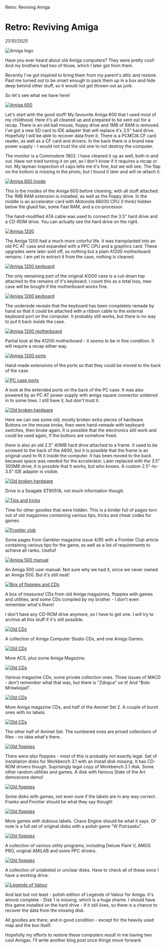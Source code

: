 Retro: Reviving Amiga

# Retro: Reviving Amiga
*21/10/2025*

![Amiga logo.](/assets/images/articles/amiga/amilogot.jpg "The ye old Commodore Amiga logo.")

Have you ever heard about old Amiga computers? They were pretty cool! And my brothers had two of those, which I later got from them.

Recently I've got inspired to bring them from my parent's attic and restore. Past me turned out to be smart enough to pack them up in a box and hide deep behind other stuff, so it would not get thrown out as junk.

So let's see what we have here!

[![Amiga 600](/assets/images/articles/amiga/amiga1t.jpg "Amiga 600 with monitor goodies")](/assets/images/articles/amiga/amiga1.jpg)

Let's start with the good stuff! My favourite Amiga 600 that I used most of my childhood. Here it's all cleaned up and prepared to be sent out for a recap. There is an old ball mouse, floppy drive and 1MB of RAM is removed. I've got a new SD card to IDE adapter that will replace it's 3.5" hard drive. Hopefully I will be able to recover data from it. There is a PCMCIA CF card reader, as well as a CF card and drivers. In the back there is a brand new power supply - I would not trust the old one to not destroy the computer.

The monitor is a Commodore 1802. I have cleaned it up as well, both in and out. Have not tried turning it on yet, as I don't know if it requires a recap or not. My layman inspection of caps tells me it's fine, but we will see. The flap on the bottom is missing in the photo, but I found it later and will re-attach it.

[![Amiga 600 inside](/assets/images/articles/amiga/amiga2t.png "Amiga 600 interior")](/assets/images/articles/amiga/amiga2.jpg)

This is the insides of the Amiga 600 before cleaning, with all stuff attached. The 1MB RAM extension is installed, as well as the floppy drive. In the middle is an accelerator card with Motorolla 68030 CPU (I think) hidden below the glued fan, some Fast RAM, and a co-processor.

The hand-modified ATA cable was used to connect the 3.5" hard drive and a CD-ROM drive. You can actually see the hard drive on the right.

[![Amiga 1200](/assets/images/articles/amiga/amiga3t.jpg "Heavily modified Amiga 1200")](/assets/images/articles/amiga/amiga3.jpg)

The Amiga 1200 had a much more colorful life. It was transplanted into an old PC AT case and expanded with a PPC CPU and a graphics card. These upgrades were later sold off, so nothing but a plain A1200 motherboard remains. I am yet to extract it from the case, nothing is cleaned.

[![Amiga 1200 keyboard](/assets/images/articles/amiga/amiga4t.jpg "What remains of Amiga 1200 keyboard")](/assets/images/articles/amiga/amiga4.jpg)

The only remaining part of the original A1200 case is a cut-down top attached to the remains of it's keyboard. I count this as a total loss, new case will be bought if the motherboard works fine.

[![Amiga 1200 keyboard](/assets/images/articles/amiga/amiga5t.jpg "What remains of Amiga 1200 keyboard")](/assets/images/articles/amiga/amiga5.jpg)

The underside reveals that the keyboard has been completely remade by hand so that it could be attached with a ribbon cable to the external keyboard port on the computer. It probably still works, but there is no way to put it back inside the case.

[![Amiga 1200 motherboard](/assets/images/articles/amiga/amiga6t.jpg "Amiga 1200 motherboard")](/assets/images/articles/amiga/amiga6.jpg)

Partial look at the A1200 motherboard - it seems to be in fine condition. It will require a recap either way.

[![Amiga 1200 ports](/assets/images/articles/amiga/amiga7t.jpg "Amiga 1200 ports")](/assets/images/articles/amiga/amiga7.jpg)

Hand-made extensions of the ports so that they could be moved to the back of the case.

[![PC case ports](/assets/images/articles/amiga/amiga8t.jpg "PC case ports")](/assets/images/articles/amiga/amiga8.jpg)

A look at the extended ports on the back of the PC case. It was also powered by an PC AT power supply with amiga square connector soldered in to some lines. I still have it, but don't trust it.

[![Old broken hardware](/assets/images/articles/amiga/amiga9t.jpg "Old broken extra hardware")](/assets/images/articles/amiga/amiga9.jpg)

Here we can see some old, mostly broken extra pieces of hardware. Buttons on the mouse broke, then were hand-remade with keyboard switches, then broke again. It is possible that the electronics still work and could be used again, if the buttons are somehow fixed.

there is also an old 2.5" 40MB hard drive attached to a frame. It used to be screwed to the back of the A600, but it is possible that the frame is an original used to fit it inside the computer. It has been moved to the back because space was needed for the accelerator. Later replaced with the 3.5" 300MB drive, it is possible that it works, but who knows. A custom 2.5"-to-3.5" IDE adapter is visible.

[![Old broken hardware](/assets/images/articles/amiga/amiga10t.jpg "Old broken extra hardware")](/assets/images/articles/amiga/amiga10.jpg)

Drive is a Seagate ST9051A, not much information though.

[![Tips and tricks](/assets/images/articles/amiga/amiga11t.jpg "Collection of Tips and tricks pages")](/assets/images/articles/amiga/amiga11.jpg)

Time for other goodies that were hidden. This is a binder full of pages torn out of old magazines containing various tips, tricks and cheat codes for games.

[![Frontier club](/assets/images/articles/amiga/amiga12t.jpg "Frontier club article")](/assets/images/articles/amiga/amiga12.jpg)

Some pages from Gambler magazine issue 4/95 with a Frontier Club article containing various tips for the game, as well as a list of requirements to achieve all ranks. Useful!

[![Amiga 500 manual](/assets/images/articles/amiga/amiga13t.jpg "Amiga 500 manual")](/assets/images/articles/amiga/amiga13.jpg)

An Amiga 500 user manual. Not sure why we had it, since we never owned an Amiga 500. But it's still neat!

[![Box of floppies and CDs](/assets/images/articles/amiga/amiga14t.jpg "Treasure chest")](/assets/images/articles/amiga/amiga14.jpg)

A box of treasures! CDs from old Amiga magazines, floppies with games and utilities, and some CDs compiled by my brother - I don't even remember what's there!

I don't have any CD-ROM drive anymore, so I have to get one. I will try to archive all this stuff if it's still possible.

[![Old CDs](/assets/images/articles/amiga/amiga15t.jpg "Old CDs")](/assets/images/articles/amiga/amiga15.jpg)

A collection of Amiga Computer Studio CDs, and one Amiga Games.

[![Old CDs](/assets/images/articles/amiga/amiga16t.jpg "Old CDs")](/assets/images/articles/amiga/amiga16.jpg)

More ACS, plus some Amiga Magazine.

[![Old CDs](/assets/images/articles/amiga/amiga17t.jpg "Old CDs")](/assets/images/articles/amiga/amiga17.jpg)

Various magazine CDs, some private collection ones. Three issues of MACD - don't remember what that was, but there is "Zdrajca" on it! And "Bolo Mrówkojad".

[![Old CDs](/assets/images/articles/amiga/amiga18t.jpg "Old CDs")](/assets/images/articles/amiga/amiga18.jpg)

More Amiga magazine CDs, and half of the Aminet Set 2. A couple of burnt ones with no labels.

[![Old CDs](/assets/images/articles/amiga/amiga19t.jpg "Old CDs")](/assets/images/articles/amiga/amiga19.jpg)

The other half of Aminet Set. The numbered ones are prived collections of files - no idea what's there.

[![Old floppies](/assets/images/articles/amiga/amiga20t.jpg "Old floppies")](/assets/images/articles/amiga/amiga20.jpg)

There were also floppies - most of this is probably not exactly legal. Set of installation disks for Workbench 3.1 with an Install disk missing. It has CD-ROM drivers though. Suprisingly legal copy of Workbench 2.1 disk. Some other random utilities and games. A disk with famous State of the Art demoscene demo!

[![Old floppies](/assets/images/articles/amiga/amiga21t.jpg "Old floppies")](/assets/images/articles/amiga/amiga21.jpg)

Some disks with games, not even sure if the labels are in any way correct. Franko and Frontier should be what they say though!

[![Old floppies](/assets/images/articles/amiga/amiga23t.jpg "Old floppies")](/assets/images/articles/amiga/amiga23.jpg)

More games with dubious labels. Chaos Engine should be what it says. Of note is a full set of original disks with a polish game "W Potrzasku".

[![Old floppies](/assets/images/articles/amiga/amiga22t.jpg "Old floppies")](/assets/images/articles/amiga/amiga22.jpg)

A collection of various utility programs, including Deluxe Paint V, AMOS PRO, original AMILAB and some PPC drivers.

[![Old floppies](/assets/images/articles/amiga/amiga24t.jpg "Old floppies")](/assets/images/articles/amiga/amiga24.jpg)

A collection of unlabeled or unclear disks. Have to check all of these once I have a working drive.

[![Legends of Valour](/assets/images/articles/amiga/amiga25t.jpg "Legends of Valour")](/assets/images/articles/amiga/amiga25.jpg)

And last but not least - polish edition of Legends of Valour for Amiga. It's almost complete - Disk 1 is missing, which is a huge shame. I should have this game installed on the hard drive - if it still lives, so there is a chance to recover the data from the missing disk.

All goodies are there, and in good condition - except for the heavily used map and the box itself.

Hopefully my efforts to restore these computers result in me having two cool Amigas. I'll write another blog post once things move forward.

